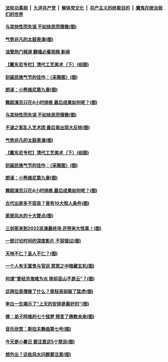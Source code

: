 ####  [法轮功真相](../../../../basic/blob/master/README.md?t=07110831) &nbsp;|&nbsp; [九评共产党](../../../../9ping.md/blob/master/README.md?t=07110831) &nbsp;|&nbsp; [解体党文化](../../../../jtdwh.md/blob/master/README.md?t=07110831)  &nbsp;|&nbsp; [共产主义的终极目的](../../../../gczydzjmd.md/blob/master/README.md?t=07110831) &nbsp;|&nbsp; [魔鬼在统治我们的世界](../../../../mgztzwmdsj.md/blob/master/README.md?t=07110831) 

#### [与其快性而失误 不如徐思而慎微(图)](../pages/p7/1011307.md?t=07110831) 

#### [气势非凡的太鼓表演(图)](../pages/p7/1010719.md?t=07110831) 

#### [油管热门频道 翻墙必看视频 新闻](http://45.76.130.85:81/youtube.html?07110831)

#### [【戴东尼专栏】清代工艺美术（下）(组图)](../pages/p7/1006416.md?t=07110831) 

#### [刻画民族气节的佳作：〈采薇图〉(图)](../pages/p7/1011211.md?t=07110831) 

#### [朗读：小熊维尼第九章(图)](../pages/p7/1011215.md?t=07110831) 

#### [舞蹈演员只花4小时排练 最后成果如何呢？(图)](../pages/p7/1010324.md?t=07110831) 

#### [与其快性而失误 不如徐思而慎微(图)](../pages/p7/1011307.md?t=07110831) 

#### [不速之客乱入艺术团 最后竟出现大反转(图)](../pages/p7/1010730.md?t=07110831) 

#### [气势非凡的太鼓表演(图)](../pages/p7/1010719.md?t=07110831) 

#### [【戴东尼专栏】清代工艺美术（下）(组图)](../pages/p7/1006416.md?t=07110831) 

#### [刻画民族气节的佳作：〈采薇图〉(图)](../pages/p7/1011211.md?t=07110831) 

#### [朗读：小熊维尼第九章(图)](../pages/p7/1011215.md?t=07110831) 

#### [舞蹈演员只花4小时排练 最后成果如何呢？(图)](../pages/p7/1010324.md?t=07110831) 

#### [古代出家多不容易？竟有10大惊人条件(图)](../pages/p7/1009773.md?t=07110831) 

#### [家居风水的十大要点(图)](../pages/p7/1010287.md?t=07110831) 

#### [三剑客来到2022巡演最终场 还带来大惊喜！(图)](../pages/p7/1011207.md?t=07110831) 

#### [一部讨论时间的深度影片 不容错过(图)](../pages/p7/1010727.md?t=07110831) 

#### [天地不仁？圣人不仁？(图)](../pages/p7/1011103.md?t=07110831) 

#### [一个人有无富贵与官运 冥冥之中暗藏玄机(图)](../pages/p7/1010998.md?t=07110831) 

#### [何谓“曾经沧海难为水 除却巫山不是云”？(图)](../pages/p7/1010848.md?t=07110831) 

#### [这两位高僧做了什么？竟轻易驯服了猛虎(图)](../pages/p7/1010980.md?t=07110831) 

#### [李白一生揭示了“上天的安排是最好的”(图)](../pages/p7/1010168.md?t=07110831) 

#### [佛：弟子阿难的七个怪梦 预言了佛教未来(图)](../pages/p7/1010286.md?t=07110831) 

#### [音乐欣赏：斯拉夫舞曲第七号(图)](../pages/p7/1009644.md?t=07110831) 

#### [今天是小暑日 要注意这5个禁忌(图)](../pages/p7/1010017.md?t=07110831) 

#### [想外出？这些风水问题要注意(图)](../pages/p7/1008934.md?t=07110831) 

<img src='http://gfw-breaker.win/goodnews/indexes/p7.md' width='0px' height='0px'/>

